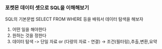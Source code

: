
### 포켓몬 데이터 셋으로 SQL을 이해해보기

SQL의 기본문법 
SELECT 
FROM 
WHERE 등을 배워서
데이터 탐색을 해보자


1. 어떤 일을 해야한다
2. 원하는 것을 정한다
3. 데이터 탐색 -> 단일 자료 or (다량의 자료 - 연결) -> 조건(필터링),추출,변환,요약